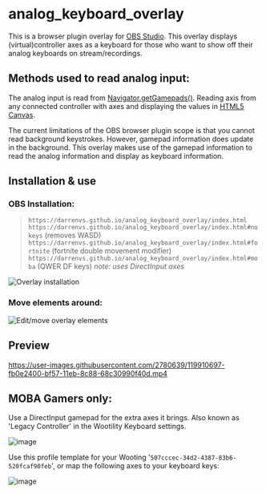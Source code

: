 # analog_keyboard_overlay

This is a browser plugin overlay for [OBS Studio][e148b553]. This overlay displays (virtual)controller axes as a keyboard for those who want to show off their analog keyboards on stream/recordings.

## Methods used to read analog input:

The analog input is read from [Navigator.getGamepads()][ebc9fbee]. Reading axis from any connected controller with axes and displaying the values in [HTML5 Canvas][b68cfb52].

The current limitations of the OBS browser plugin scope is that you cannot read background keystrokes. However, gamepad information does update in the background. This overlay makes use of the gamepad information to read the analog information and display as keyboard information.

## Installation & use

### OBS Installation:

> `https://darrenvs.github.io/analog_keyboard_overlay/index.html`
> `https://darrenvs.github.io/analog_keyboard_overlay/index.html#nokeys` (removes WASD)
> `https://darrenvs.github.io/analog_keyboard_overlay/index.html#fortnite` (fortnite double movement modifier)
> `https://darrenvs.github.io/analog_keyboard_overlay/index.html#moba` (QWER DF keys) *note: uses DirectInput axes*

![Overlay installation](https://i.imgur.com/CqEanAn.png)

### Move elements around:

![Edit/move overlay elements](https://i.imgur.com/0QGuCqW.png)

[4cb0053a]: https://discord.gg/C8hY9z3 "Wooting's #woot_dev channel"
[b68cfb52]: https://developer.mozilla.org/nl/docs/Web/API/Canvas_API "Canvas API"
[e148b553]: https://obsproject.com/ "Open Broadcaster Software"
[ebc9fbee]: https://developer.mozilla.org/en-US/docs/Web/API/Navigator/getGamepads "getGamepads"


## Preview
https://user-images.githubusercontent.com/2780639/119910697-fb0e2400-bf57-11eb-8c88-68c30990f40d.mp4


## MOBA Gamers only:
Use a DirectInput gamepad for the extra axes it brings. Also known as 'Legacy Controller' in the Wootility Keyboard settings.

![image](https://user-images.githubusercontent.com/2780639/130568002-6c7160d9-9588-42ac-a66f-552132b9245d.png)

Use this profile template for your Wooting '`507cccec-34d2-4387-83b6-520fcaf90feb`', or map the following axes to your keyboard keys:

![image](https://user-images.githubusercontent.com/2780639/130568183-cfd58ea1-bd09-4ea6-b74a-1296b0d0c2f2.png)

